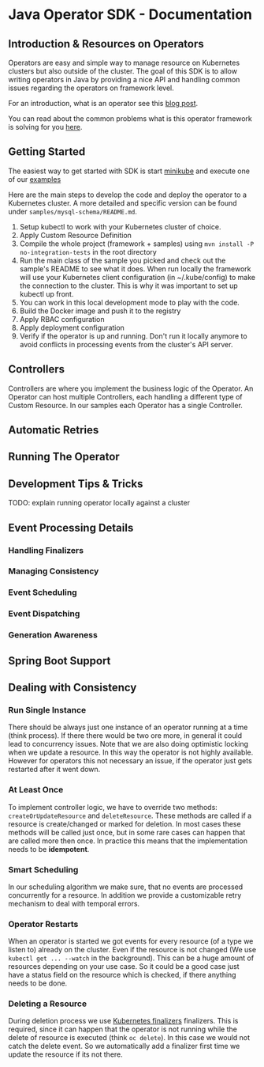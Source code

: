 # Java Operator SDK - Documentation

## Introduction & Resources on Operators

Operators are easy and simple way to manage resource on Kubernetes clusters but
also outside of the cluster. The goal of this SDK is to allow writing operators in Java by
providing a nice API and handling common issues regarding the operators on framework level.
   
For an introduction, what is an operator see this [blog post](https://blog.container-solutions.com/kubernetes-operators-explained).

You can read about the common problems what is this operator framework is solving for you [here](https://blog.container-solutions.com/a-deep-dive-into-the-java-operator-sdk).

## Getting Started

The easiest way to get started with SDK is start [minikube](https://kubernetes.io/docs/tasks/tools/install-minikube/) and 
execute one of our [examples](https://github.com/java-operator-sdk/java-operator-sdk/tree/master/samples/mysql-schema)

Here are the main steps to develop the code and deploy the operator to a Kubernetes cluster. A more detailed and specific
version can be found under `samples/mysql-schema/README.md`.

1. Setup kubectl to work with your Kubernetes cluster of choice.
1. Apply Custom Resource Definition
1. Compile the whole project (framework + samples) using `mvn install -P no-integration-tests` in the root directory
1. Run the main class of the sample you picked and check out the sample's README to see what it does.
When run locally the framework will use your Kubernetes client configuration (in ~/.kube/config) to make the connection
to the cluster. This is why it was important to set up kubectl up front.
1. You can work in this local development mode to play with the code.
1. Build the Docker image and push it to the registry
1. Apply RBAC configuration
1. Apply deployment configuration
1. Verify if the operator is up and running. Don't run it locally anymore to avoid conflicts in processing events from 
the cluster's API server.

## Controllers
Controllers are where you implement the business logic of the Operator. An Operator can host multiple Controllers, 
each handling a different type of Custom Resource. In our samples each Operator has a single Controller. 

## Automatic Retries

## Running The Operator

## Development Tips & Tricks

TODO: explain running operator locally against a cluster

## Event Processing Details
### Handling Finalizers
### Managing Consistency
### Event Scheduling
### Event Dispatching 
### Generation Awareness

## Spring Boot Support

## Dealing with Consistency 

### Run Single Instance

There should be always just one instance of an operator running at a time (think process). If there there would be 
two ore more, in general it could lead to concurrency issues. Note that we are also doing optimistic locking when we update a resource.
In this way the operator is not highly available. However for operators this not necessary an issue, 
if the operator just gets restarted after it went down. 

### At Least Once

To implement controller logic, we have to override two methods: `createOrUpdateResource` and `deleteResource`. 
These methods are called if a resource is create/changed or marked for deletion. In most cases these methods will be
called just once, but in some rare cases can happen that are called more then once. In practice this means that the 
implementation needs to be **idempotent**.    

### Smart Scheduling

In our scheduling algorithm we make sure, that no events are processed concurrently for a resource. In addition we provide
a customizable retry mechanism to deal with temporal errors.

### Operator Restarts

When an operator is started we got events for every resource (of a type we listen to) already on the cluster. Even if the resource is not changed 
(We use `kubectl get ... --watch` in the background). This can be a huge amount of resources depending on your use case.
So it could be a good case just have a status field on the resource which is checked, if there anything needs to be done.

### Deleting a Resource

During deletion process we use [Kubernetes finalizers](https://kubernetes.io/docs/tasks/access-kubernetes-api/custom-resources/custom-resource-definitions/#finalizers 
"Kubernetes docs") finalizers. This is required, since it can happen that the operator is not running while the delete 
of resource is executed (think `oc delete`). In this case we would not catch the delete event. So we automatically add a
finalizer first time we update the resource if its not there. 
